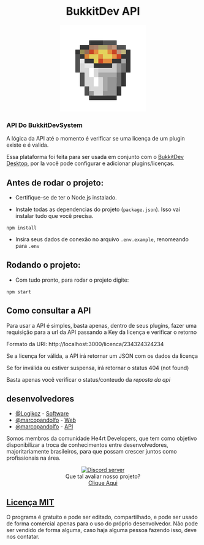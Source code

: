 <h1 align="center">
    BukkitDev API
</h1>

<div align="center">
    <img src="bucketLava.gif"/>
</div>

### API Do BukkitDevSystem

A lógica da API até o momento é verificar se uma licença de um plugin existe e é valida.

Essa plataforma foi feita para ser usada em conjunto com o [BukkitDev Desktop](https://github.com/Logikoz/BukkitDev-System), por la você pode configurar e adicionar plugins/licenças.

## Antes de rodar o projeto:
- Certifique-se de ter o Node.js instalado.

- Instale todas as dependencias do projeto (`package.json`). Isso vai instalar tudo que você precisa.

```
npm install
```

- Insira seus dados de conexão no arquivo `.env.example`, renomeando para `.env`


## Rodando o projeto:
- Com tudo pronto, para rodar o projeto digite:

```
npm start
```

## Como consultar a API
Para usar a API é simples, basta apenas, dentro de seus plugins, fazer uma requisição para a url da API passando a Key da licença e verificar o retorno

Formato da URI: http://localhost:3000/licenca/234324324234

Se a licença for válida, a API irá retornar um JSON com os dados da licença

Se for inválida ou estiver suspensa, irá retornar o status 404 (not found)

Basta apenas você verificar o status/conteudo da *reposta da api*

## desenvolvedores
- [@Logikoz](https://github.com/Logikoz) - [Software](https://github.com/Speckoz/)
- [@marcopandolfo](https://github.com/marcopandolfo) - [Web](https://github.com/Speckoz)
- [@marcopandolfo](https://github.com/marcopandolfo) - [API](https://github.com/Speckoz)

Somos membros da comunidade He4rt Developers, que tem como objetivo disponibilizar a troca de conhecimentos entre desenvolvedores, majoritariamente brasileiros, para que possam crescer juntos como profissionais na área.
<br>
<div align="center">
    <a href="https://discord.gg/J3saJqq" target="_blank">
    <img src="https://discordapp.com/api/guilds/452926217558163456/embed.png" alt="Discord server"/></a>
</div>

<div align="center">
    Que tal avaliar nosso projeto?<br>
    <a href="https://forms.gle/x9jJCCy1HAzfJCXw5" target="_blank">
      Clique Aqui
</div>

## Licença [MIT](https://github.com/marcopandolfo/BukkitDev-Web/blob/master/LICENSE)
O programa é gratuito e pode ser editado, compartilhado, e pode ser usado de forma comercial apenas para o uso do próprio desenvolvedor.
Não pode ser vendido de forma alguma, caso haja alguma pessoa fazendo isso, deve nos contatar.
<br>
